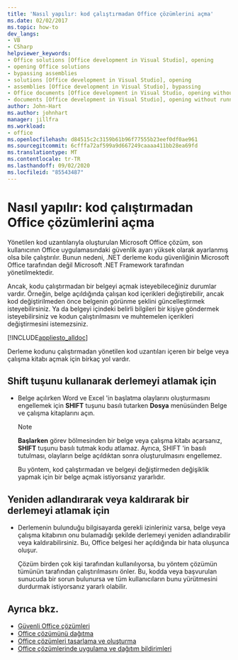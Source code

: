 ```yaml
---
title: 'Nasıl yapılır: kod çalıştırmadan Office çözümlerini açma'
ms.date: 02/02/2017
ms.topic: how-to
dev_langs:
- VB
- CSharp
helpviewer_keywords:
- Office solutions [Office development in Visual Studio], opening
- opening Office solutions
- bypassing assemblies
- solutions [Office development in Visual Studio], opening
- assemblies [Office development in Visual Studio], bypassing
- Office documents [Office development in Visual Studio, opening without running code
- documents [Office development in Visual Studio], opening without running code
author: John-Hart
ms.author: johnhart
manager: jillfra
ms.workload:
- office
ms.openlocfilehash: d84515c2c3159b61b96f77555b23eef0df0ae961
ms.sourcegitcommit: 6cfffa72af599a9d667249caaaa411bb28ea69fd
ms.translationtype: MT
ms.contentlocale: tr-TR
ms.lasthandoff: 09/02/2020
ms.locfileid: "85543487"
---
```

# <a name="how-to-open-office-solutions-without-running-code"></a>Nasıl yapılır: kod çalıştırmadan Office çözümlerini açma
  Yönetilen kod uzantılarıyla oluşturulan Microsoft Office çözüm, son kullanıcının Office uygulamasındaki güvenlik ayarı yüksek olarak ayarlanmış olsa bile çalıştırılır. Bunun nedeni, .NET derleme kodu güvenliğinin Microsoft Office tarafından değil Microsoft .NET Framework tarafından yönetilmektedir.

 Ancak, kodu çalıştırmadan bir belgeyi açmak isteyebileceğiniz durumlar vardır. Örneğin, belge açıldığında çalışan kod içerikleri değiştirebilir, ancak kod değiştirilmeden önce belgenin görünme şeklini güncelleştirmek isteyebilirsiniz. Ya da belgeyi içindeki belirli bilgileri bir kişiye göndermek isteyebilirsiniz ve kodun çalıştırılmasını ve muhtemelen içerikleri değiştirmesini istemezsiniz.

 [!INCLUDE[appliesto_alldoc](../vsto/includes/appliesto-alldoc-md.md)]

 Derleme kodunu çalıştırmadan yönetilen kod uzantıları içeren bir belge veya çalışma kitabı açmak için birkaç yol vardır.

## <a name="to-bypass-the-assembly-by-using-the-shift-key"></a>Shift tuşunu kullanarak derlemeyi atlamak için

- Belge açılırken Word ve Excel 'in başlatma olaylarını oluşturmasını engellemek için **SHIFT** tuşunu basılı tutarken **Dosya** menüsünden Belge ve çalışma kitaplarını açın.

    > [!NOTE]
    > **Başlarken** görev bölmesinden bir belge veya çalışma kitabı açarsanız, **SHIFT** tuşunu basılı tutmak kodu atlamaz. Ayrıca, SHIFT 'in basılı tutulması, olayların belge açıldıktan sonra oluşturulmasını engellemez.

     Bu yöntem, kod çalıştırmadan ve belgeyi değiştirmeden değişiklik yapmak için bir belge açmak istiyorsanız yararlıdır.

## <a name="to-bypass-an-assembly-by-renaming-or-removing-it"></a>Yeniden adlandırarak veya kaldırarak bir derlemeyi atlamak için

- Derlemenin bulunduğu bilgisayarda gerekli izinleriniz varsa, belge veya çalışma kitabının onu bulamadığı şekilde derlemeyi yeniden adlandırabilir veya kaldırabilirsiniz. Bu, Office belgesi her açıldığında bir hata oluşunca oluşur.

     Çözüm birden çok kişi tarafından kullanılıyorsa, bu yöntem çözümün tümünün tarafından çalıştırılmasını önler. Bu, kodda veya başvurulan sunucuda bir sorun bulunursa ve tüm kullanıcıların bunu yürütmesini durdurmak istiyorsanız yararlı olabilir.

## <a name="see-also"></a>Ayrıca bkz.
- [Güvenli Office çözümleri](../vsto/securing-office-solutions.md)
- [Office çözümünü dağıtma](../vsto/deploying-an-office-solution.md)
- [Office çözümleri tasarlama ve oluşturma](../vsto/designing-and-creating-office-solutions.md)
- [Office çözümlerinde uygulama ve dağıtım bildirimleri](../vsto/application-and-deployment-manifests-in-office-solutions.md)
